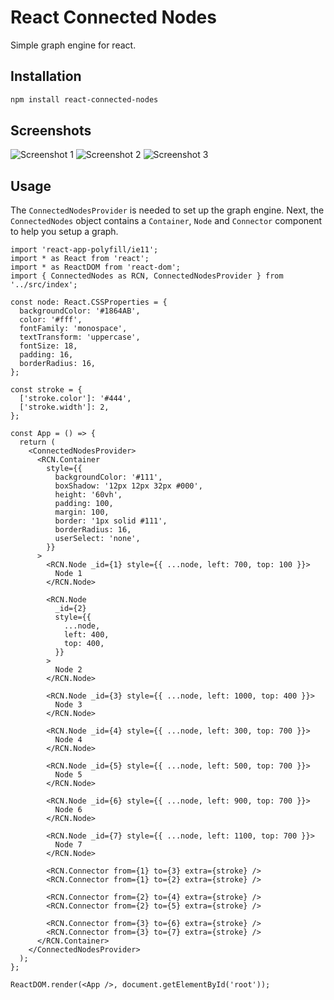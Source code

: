 # React Connected Nodes

Simple graph engine for react.

## Installation

```bash
npm install react-connected-nodes
```

## Screenshots

![Screenshot 1](https://github.com/SkyIsTheLimit/react-connected-nodes/raw/main/example/ss1.png)
![Screenshot 2](https://github.com/SkyIsTheLimit/react-connected-nodes/raw/main/example/ss2.png)
![Screenshot 3](https://github.com/SkyIsTheLimit/react-connected-nodes/raw/main/example/ss3.png)

## Usage

The <code>ConnectedNodesProvider</code> is needed to set up the graph engine. Next, the <code>ConnectedNodes</code> object contains a <code>Container</code>, <code>Node</code> and <code>Connector</code> component to help you setup a graph.

```tsx
import 'react-app-polyfill/ie11';
import * as React from 'react';
import * as ReactDOM from 'react-dom';
import { ConnectedNodes as RCN, ConnectedNodesProvider } from '../src/index';

const node: React.CSSProperties = {
  backgroundColor: '#1864AB',
  color: '#fff',
  fontFamily: 'monospace',
  textTransform: 'uppercase',
  fontSize: 18,
  padding: 16,
  borderRadius: 16,
};

const stroke = {
  ['stroke.color']: '#444',
  ['stroke.width']: 2,
};

const App = () => {
  return (
    <ConnectedNodesProvider>
      <RCN.Container
        style={{
          backgroundColor: '#111',
          boxShadow: '12px 12px 32px #000',
          height: '60vh',
          padding: 100,
          margin: 100,
          border: '1px solid #111',
          borderRadius: 16,
          userSelect: 'none',
        }}
      >
        <RCN.Node _id={1} style={{ ...node, left: 700, top: 100 }}>
          Node 1
        </RCN.Node>

        <RCN.Node
          _id={2}
          style={{
            ...node,
            left: 400,
            top: 400,
          }}
        >
          Node 2
        </RCN.Node>

        <RCN.Node _id={3} style={{ ...node, left: 1000, top: 400 }}>
          Node 3
        </RCN.Node>

        <RCN.Node _id={4} style={{ ...node, left: 300, top: 700 }}>
          Node 4
        </RCN.Node>

        <RCN.Node _id={5} style={{ ...node, left: 500, top: 700 }}>
          Node 5
        </RCN.Node>

        <RCN.Node _id={6} style={{ ...node, left: 900, top: 700 }}>
          Node 6
        </RCN.Node>

        <RCN.Node _id={7} style={{ ...node, left: 1100, top: 700 }}>
          Node 7
        </RCN.Node>

        <RCN.Connector from={1} to={3} extra={stroke} />
        <RCN.Connector from={1} to={2} extra={stroke} />

        <RCN.Connector from={2} to={4} extra={stroke} />
        <RCN.Connector from={2} to={5} extra={stroke} />

        <RCN.Connector from={3} to={6} extra={stroke} />
        <RCN.Connector from={3} to={7} extra={stroke} />
      </RCN.Container>
    </ConnectedNodesProvider>
  );
};

ReactDOM.render(<App />, document.getElementById('root'));
```
